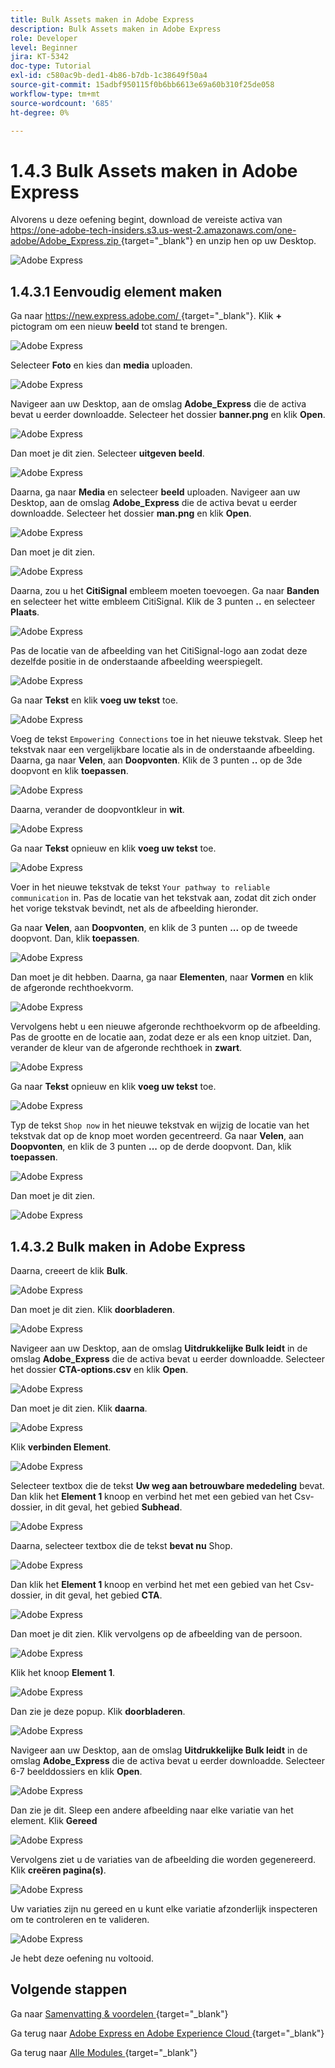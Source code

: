 ```yaml
---
title: Bulk Assets maken in Adobe Express
description: Bulk Assets maken in Adobe Express
role: Developer
level: Beginner
jira: KT-5342
doc-type: Tutorial
exl-id: c580ac9b-ded1-4b86-b7db-1c38649f50a4
source-git-commit: 15adbf950115f0b6bb6613e69a60b310f25de058
workflow-type: tm+mt
source-wordcount: '685'
ht-degree: 0%

---
```


# 1.4.3 Bulk Assets maken in Adobe Express

Alvorens u deze oefening begint, download de vereiste activa van [ https://one-adobe-tech-insiders.s3.us-west-2.amazonaws.com/one-adobe/Adobe_Express.zip ](https://one-adobe-tech-insiders.s3.us-west-2.amazonaws.com/one-adobe/Adobe_Express.zip){target="_blank"} en unzip hen op uw Desktop.

![ Adobe Express ](./images/expressassets.png)

## 1.4.3.1 Eenvoudig element maken

Ga naar [ https://new.express.adobe.com/ ](https://new.express.adobe.com/){target="_blank"}. Klik **+** pictogram om een nieuw **beeld** tot stand te brengen.

![ Adobe Express ](./images/expressbc0.png)

Selecteer **Foto** en kies dan **media** uploaden.

![ Adobe Express ](./images/expressbc1.png)

Navigeer aan uw Desktop, aan de omslag **Adobe_Express** die de activa bevat u eerder downloadde. Selecteer het dossier **banner.png** en klik **Open**.

![ Adobe Express ](./images/expressbc2.png)

Dan moet je dit zien. Selecteer **uitgeven beeld**.

![ Adobe Express ](./images/expressbc3.png)

Daarna, ga naar **Media** en selecteer **beeld** uploaden. Navigeer aan uw Desktop, aan de omslag **Adobe_Express** die de activa bevat u eerder downloadde. Selecteer het dossier **man.png** en klik **Open**.

![ Adobe Express ](./images/expressbc4.png)

Dan moet je dit zien.

![ Adobe Express ](./images/expressbc5.png)

Daarna, zou u het **CitiSignal** embleem moeten toevoegen. Ga naar **Banden** en selecteer het witte embleem CitiSignal. Klik de 3 punten **..** en selecteer **Plaats**.

![ Adobe Express ](./images/expressbc6.png)

Pas de locatie van de afbeelding van het CitiSignal-logo aan zodat deze dezelfde positie in de onderstaande afbeelding weerspiegelt.

![ Adobe Express ](./images/expressbc7.png)

Ga naar **Tekst** en klik **voeg uw tekst** toe.

![ Adobe Express ](./images/expressbc7a.png)

Voeg de tekst `Empowering Connections` toe in het nieuwe tekstvak. Sleep het tekstvak naar een vergelijkbare locatie als in de onderstaande afbeelding. Daarna, ga naar **Velen**, aan **Doopvonten**. Klik de 3 punten **..** op de 3de doopvont en klik **toepassen**.

![ Adobe Express ](./images/expressbc8.png)

Daarna, verander de doopvontkleur in **wit**.

![ Adobe Express ](./images/expressbc9.png)

Ga naar **Tekst** opnieuw en klik **voeg uw tekst** toe.

![ Adobe Express ](./images/expressbc10.png)

Voer in het nieuwe tekstvak de tekst `Your pathway to reliable communication` in. Pas de locatie van het tekstvak aan, zodat dit zich onder het vorige tekstvak bevindt, net als de afbeelding hieronder.

Ga naar **Velen**, aan **Doopvonten**, en klik de 3 punten **...** op de tweede doopvont. Dan, klik **toepassen**.

![ Adobe Express ](./images/expressbc12.png)

Dan moet je dit hebben. Daarna, ga naar **Elementen**, naar **Vormen** en klik de afgeronde rechthoekvorm.

![ Adobe Express ](./images/expressbc13.png)

Vervolgens hebt u een nieuwe afgeronde rechthoekvorm op de afbeelding. Pas de grootte en de locatie aan, zodat deze er als een knop uitziet. Dan, verander de kleur van de afgeronde rechthoek in **zwart**.

![ Adobe Express ](./images/expressbc14.png)

Ga naar **Tekst** opnieuw en klik **voeg uw tekst** toe.

![ Adobe Express ](./images/expressbc15.png)

Typ de tekst `Shop now` in het nieuwe tekstvak en wijzig de locatie van het tekstvak dat op de knop moet worden gecentreerd. Ga naar **Velen**, aan **Doopvonten**, en klik de 3 punten **...** op de derde doopvont. Dan, klik **toepassen**.

![ Adobe Express ](./images/expressbc16.png)

Dan moet je dit zien.

![ Adobe Express ](./images/expressbc17.png)

## 1.4.3.2 Bulk maken in Adobe Express

Daarna, creeert de klik **Bulk**.

![ Adobe Express ](./images/expressbc18.png)

Dan moet je dit zien. Klik **doorbladeren**.

![ Adobe Express ](./images/expressbc19.png)

Navigeer aan uw Desktop, aan de omslag **Uitdrukkelijke Bulk leidt** in de omslag **Adobe_Express** die de activa bevat u eerder downloadde. Selecteer het dossier **CTA-options.csv** en klik **Open**.

![ Adobe Express ](./images/expressbc20.png)

Dan moet je dit zien. Klik **daarna**.

![ Adobe Express ](./images/expressbc21.png)

Klik **verbinden Element**.

![ Adobe Express ](./images/expressbc22.png)

Selecteer textbox die de tekst **Uw weg aan betrouwbare mededeling** bevat. Dan klik het **Element 1** knoop en verbind het met een gebied van het Csv- dossier, in dit geval, het gebied **Subhead**.

![ Adobe Express ](./images/expressbc23.png)

Daarna, selecteer textbox die de tekst **bevat nu** Shop.

![ Adobe Express ](./images/expressbc24.png)

Dan klik het **Element 1** knoop en verbind het met een gebied van het Csv- dossier, in dit geval, het gebied **CTA**.

![ Adobe Express ](./images/expressbc25.png)

Dan moet je dit zien. Klik vervolgens op de afbeelding van de persoon.

![ Adobe Express ](./images/expressbc26.png)

Klik het knoop **Element 1**.

![ Adobe Express ](./images/expressbc27.png)

Dan zie je deze popup. Klik **doorbladeren**.

![ Adobe Express ](./images/expressbc28.png)

Navigeer aan uw Desktop, aan de omslag **Uitdrukkelijke Bulk leidt** in de omslag **Adobe_Express** die de activa bevat u eerder downloadde. Selecteer 6-7 beelddossiers en klik **Open**.

![ Adobe Express ](./images/expressbc29.png)

Dan zie je dit. Sleep een andere afbeelding naar elke variatie van het element. Klik **Gereed**

![ Adobe Express ](./images/expressbc31.png)

Vervolgens ziet u de variaties van de afbeelding die worden gegenereerd. Klik **creëren pagina(s)**.

![ Adobe Express ](./images/expressbc32.png)

Uw variaties zijn nu gereed en u kunt elke variatie afzonderlijk inspecteren om te controleren en te valideren.

![ Adobe Express ](./images/expressbc33.png)

Je hebt deze oefening nu voltooid.

## Volgende stappen

Ga naar [ Samenvatting &amp; voordelen ](./summary.md){target="_blank"}

Ga terug naar [ Adobe Express en Adobe Experience Cloud ](./express.md){target="_blank"}

Ga terug naar [ Alle Modules ](./../../../overview.md){target="_blank"}